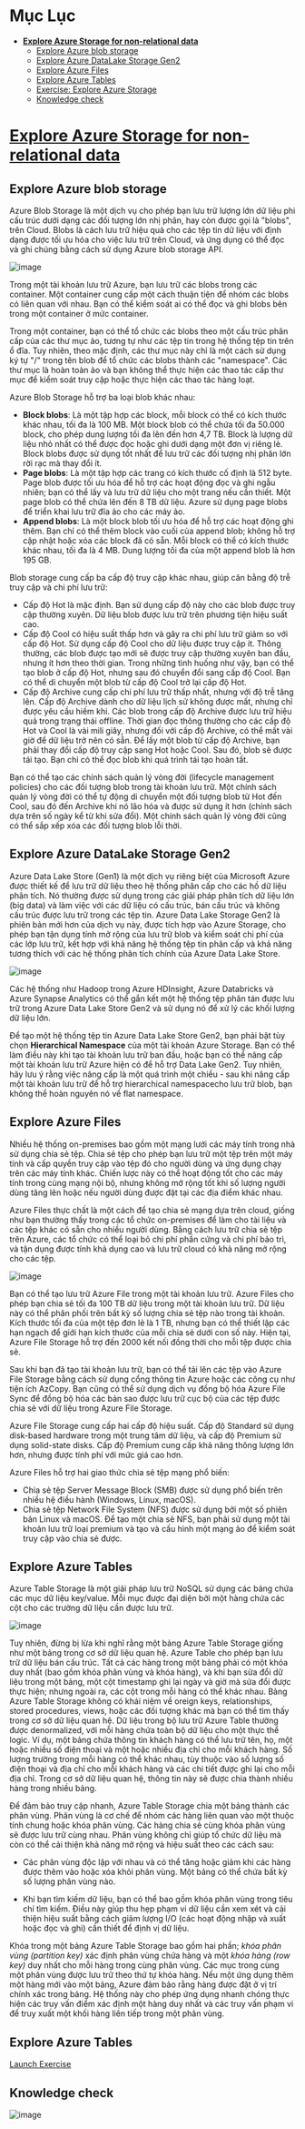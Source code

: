 # Mục Lục

* [**Explore Azure Storage for non-relational data**](#M01)
    - [Explore Azure blob storage](#M01.1)
    - [Explore Azure DataLake Storage Gen2](#M01.2)
    - [Explore Azure Files](#M01.3)
    - [Explore Azure Tables](#M01.4)
    - [Exercise: Explore Azure Storage](#M01.5)
    - [Knowledge check](#M01.6)










<a name="M01"></a>
# [Explore Azure Storage for non-relational data](https://learn.microsoft.com/en-us/training/modules/explore-provision-deploy-non-relational-data-services-azure/)



<a name="M01.1"></a>
## Explore Azure blob storage

Azure Blob Storage là một dịch vụ cho phép bạn lưu trữ lượng lớn dữ liệu phi cấu trúc dưới dạng các đối tượng lớn nhị phân, hay còn được gọi là "blobs", trên Cloud. Blobs là cách lưu trữ hiệu quả cho các tệp tin dữ liệu với định dạng được tối ưu hóa cho việc lưu trữ trên Cloud, và ứng dụng có thể đọc và ghi chúng bằng cách sử dụng Azure blob storage API.

![image](https://user-images.githubusercontent.com/62134515/222375011-3e07f759-90d6-4e53-b154-bab72a9b3482.png)

Trong một tài khoản lưu trữ Azure, bạn lưu trữ các blobs trong các container. Một container cung cấp một cách thuận tiện để nhóm các blobs có liên quan với nhau. Bạn có thể kiểm soát ai có thể đọc và ghi blobs bên trong một container ở mức container.

Trong một container, bạn có thể tổ chức các blobs theo một cấu trúc phân cấp của các thư mục ảo, tương tự như các tệp tin trong hệ thống tệp tin trên ổ đĩa. Tuy nhiên, theo mặc định, các thư mục này chỉ là một cách sử dụng ký tự "/" trong tên blob để tổ chức các blobs thành các "namespace". Các thư mục là hoàn toàn ảo và bạn không thể thực hiện các thao tác cấp thư mục để kiểm soát truy cập hoặc thực hiện các thao tác hàng loạt.

Azure Blob Storage hỗ trợ ba loại blob khác nhau:

- **Block blobs**: Là một tập hợp các block, mỗi block có thể có kích thước khác nhau, tối đa là 100 MB. Một block blob có thể chứa tối đa 50.000 block, cho phép dung lượng tối đa lên đến hơn 4,7 TB. Block là lượng dữ liệu nhỏ nhất có thể được đọc hoặc ghi dưới dạng một đơn vị riêng lẻ. Block blobs được sử dụng tốt nhất để lưu trữ các đối tượng nhị phân lớn rời rạc mà thay đổi ít.
- **Page blobs**: Là một tập hợp các trang có kích thước cố định là 512 byte. Page blob được tối ưu hóa để hỗ trợ các hoạt động đọc và ghi ngẫu nhiên; bạn có thể lấy và lưu trữ dữ liệu cho một trang nếu cần thiết. Một page blob có thể chứa lên đến 8 TB dữ liệu. Azure sử dụng page blobs để triển khai lưu trữ đĩa ảo cho các máy ảo.
- **Append blobs**: Là một block blob tối ưu hóa để hỗ trợ các hoạt động ghi thêm. Bạn chỉ có thể thêm block vào cuối của append blob; không hỗ trợ cập nhật hoặc xóa các block đã có sẵn. Mỗi block có thể có kích thước khác nhau, tối đa là 4 MB. Dung lượng tối đa của một append blob là hơn 195 GB.

Blob storage cung cấp ba cấp độ truy cập khác nhau, giúp cân bằng độ trễ truy cập và chi phí lưu trữ:

- Cấp độ Hot là mặc định. Bạn sử dụng cấp độ này cho các blob được truy cập thường xuyên. Dữ liệu blob được lưu trữ trên phương tiện hiệu suất cao.
- Cấp độ Cool có hiệu suất thấp hơn và gây ra chi phí lưu trữ giảm so với cấp độ Hot. Sử dụng cấp độ Cool cho dữ liệu được truy cập ít. Thông thường, các blob được tạo mới sẽ được truy cập thường xuyên ban đầu, nhưng ít hơn theo thời gian. Trong những tình huống như vậy, bạn có thể tạo blob ở cấp độ Hot, nhưng sau đó chuyển đổi sang cấp độ Cool. Bạn có thể di chuyển một blob từ cấp độ Cool trở lại cấp độ Hot.
-  Cấp độ Archive cung cấp chi phí lưu trữ thấp nhất, nhưng với độ trễ tăng lên. Cấp độ Archive dành cho dữ liệu lịch sử không được mất, nhưng chỉ được yêu cầu hiếm khi. Các blob trong cấp độ Archive được lưu trữ hiệu quả trong trạng thái offline. Thời gian đọc thông thường cho các cấp độ Hot và Cool là vài mili giây, nhưng đối với cấp độ Archive, có thể mất vài giờ để dữ liệu trở nên có sẵn. Để lấy một blob từ cấp độ Archive, bạn phải thay đổi cấp độ truy cập sang Hot hoặc Cool. Sau đó, blob sẽ được tái tạo. Bạn chỉ có thể đọc blob khi quá trình tái tạo hoàn tất.

Bạn có thể tạo các chính sách quản lý vòng đời (lifecycle management policies) cho các đối tượng blob trong tài khoản lưu trữ. Một chính sách quản lý vòng đời có thể tự động di chuyển một đối tượng blob từ Hot đến Cool, sau đó đến Archive khi nó lão hóa và được sử dụng ít hơn (chính sách dựa trên số ngày kể từ khi sửa đổi). Một chính sách quản lý vòng đời cũng có thể sắp xếp xóa các đối tượng blob lỗi thời.













<a name="M01.2"></a>
## Explore Azure DataLake Storage Gen2

Azure Data Lake Store (Gen1) là một dịch vụ riêng biệt của Microsoft Azure được thiết kế để lưu trữ dữ liệu theo hệ thống phân cấp cho các hồ dữ liệu phân tích. Nó thường được sử dụng trong các giải pháp phân tích dữ liệu lớn (big data) và làm việc với các dữ liệu có cấu trúc, bán cấu trúc và không cấu trúc được lưu trữ trong các tệp tin. Azure Data Lake Storage Gen2 là phiên bản mới hơn của dịch vụ này, được tích hợp vào Azure Storage, cho phép bạn tận dụng tính mở rộng của lưu trữ blob và kiểm soát chi phí của các lớp lưu trữ, kết hợp với khả năng hệ thống tệp tin phân cấp và khả năng tương thích với các hệ thống phân tích chính của Azure Data Lake Store.

![image](https://user-images.githubusercontent.com/62134515/222390315-26a738b7-1941-4043-a95f-53983123afa5.png)

Các hệ thống như Hadoop trong Azure HDInsight, Azure Databricks và Azure Synapse Analytics có thể gắn kết một hệ thống tệp phân tán được lưu trữ trong Azure Data Lake Store Gen2 và sử dụng nó để xử lý các khối lượng dữ liệu lớn.

Để tạo một hệ thống tệp tin Azure Data Lake Store Gen2, bạn phải bật tùy chọn **Hierarchical Namespace** của một tài khoản Azure Storage. Bạn có thể làm điều này khi tạo tài khoản lưu trữ ban đầu, hoặc bạn có thể nâng cấp một tài khoản lưu trữ Azure hiện có để hỗ trợ Data Lake Gen2. Tuy nhiên, hãy lưu ý rằng việc nâng cấp là một quá trình một chiều - sau khi nâng cấp một tài khoản lưu trữ để hỗ trợ hierarchical namespacecho lưu trữ blob, bạn không thể hoàn nguyên nó về flat namespace.











<a name="M01.3"></a>
## Explore Azure Files

Nhiều hệ thống on-premises bao gồm một mạng lưới các máy tính trong nhà sử dụng chia sẻ tệp. Chia sẻ tệp cho phép bạn lưu trữ một tệp trên một máy tính và cấp quyền truy cập vào tệp đó cho người dùng và ứng dụng chạy trên các máy tính khác. Chiến lược này có thể hoạt động tốt cho các máy tính trong cùng mạng nội bộ, nhưng không mở rộng tốt khi số lượng người dùng tăng lên hoặc nếu người dùng được đặt tại các địa điểm khác nhau.

Azure Files thực chất là một cách để tạo chia sẻ mạng dựa trên cloud, giống như bạn thường thấy trong các tổ chức on-premises để làm cho tài liệu và các tệp khác có sẵn cho nhiều người dùng. Bằng cách lưu trữ chia sẻ tệp trên Azure, các tổ chức có thể loại bỏ chi phí phần cứng và chi phí bảo trì, và tận dụng được tính khả dụng cao và lưu trữ cloud có khả năng mở rộng cho các tệp.

![image](https://user-images.githubusercontent.com/62134515/222397747-d1ea6507-0e77-4fa5-a948-c479bc452b65.png)

Bạn có thể tạo lưu trữ Azure File trong một tài khoản lưu trữ. Azure Files cho phép bạn chia sẻ tối đa 100 TB dữ liệu trong một tài khoản lưu trữ. Dữ liệu này có thể phân phối trên bất kỳ số lượng chia sẻ tệp nào trong tài khoản. Kích thước tối đa của một tệp đơn lẻ là 1 TB, nhưng bạn có thể thiết lập các hạn ngạch để giới hạn kích thước của mỗi chia sẻ dưới con số này. Hiện tại, Azure File Storage hỗ trợ đến 2000 kết nối đồng thời cho mỗi tệp được chia sẻ.

Sau khi bạn đã tạo tài khoản lưu trữ, bạn có thể tải lên các tệp vào Azure File Storage bằng cách sử dụng cổng thông tin Azure hoặc các công cụ như tiện ích AzCopy. Bạn cũng có thể sử dụng dịch vụ đồng bộ hóa Azure File Sync để đồng bộ hóa các bản sao được lưu trữ cục bộ của các tệp được chia sẻ với dữ liệu trong Azure File Storage.

Azure File Storage cung cấp hai cấp độ hiệu suất. Cấp độ Standard sử dụng disk-based hardware trong một trung tâm dữ liệu, và cấp độ Premium sử dụng solid-state disks. Cấp độ Premium cung cấp khả năng thông lượng lớn hơn, nhưng được tính phí với mức giá cao hơn.

Azure Files hỗ trợ hai giao thức chia sẻ tệp mạng phổ biến:

- Chia sẻ tệp Server Message Block (SMB) được sử dụng phổ biến trên nhiều hệ điều hành (Windows, Linux, macOS).
- Chia sẻ tệp Network File System (NFS) được sử dụng bởi một số phiên bản Linux và macOS. Để tạo một chia sẻ NFS, bạn phải sử dụng một tài khoản lưu trữ loại premium và tạo và cấu hình một mạng ảo để kiểm soát truy cập vào chia sẻ được.











<a name="M01.4"></a>
## Explore Azure Tables

Azure Table Storage là một giải pháp lưu trữ NoSQL sử dụng các bảng chứa các mục dữ liệu key/value. Mỗi mục được đại diện bởi một hàng chứa các cột cho các trường dữ liệu cần được lưu trữ.

![image](https://user-images.githubusercontent.com/62134515/222404588-f1d8709e-2009-41f1-9966-2bff7f5bbdc3.png)

Tuy nhiên, đừng bị lừa khi nghĩ rằng một bảng Azure Table Storage giống như một bảng trong cơ sở dữ liệu quan hệ. Azure Table cho phép bạn lưu trữ dữ liệu bán cấu trúc. Tất cả các hàng trong một bảng phải có một khóa duy nhất (bao gồm khóa phân vùng và khóa hàng), và khi bạn sửa đổi dữ liệu trong một bảng, một cột timestamp ghi lại ngày và giờ mà sửa đổi được thực hiện; nhưng ngoài ra, các cột trong mỗi hàng có thể khác nhau. Bảng Azure Table Storage không có khái niệm về oreign keys, relationships, stored procedures, views, hoặc các đối tượng khác mà bạn có thể tìm thấy trong cơ sở dữ liệu quan hệ. Dữ liệu trong bộ lưu trữ Azure Table thường được denormalized, với mỗi hàng chứa toàn bộ dữ liệu cho một thực thể logic. Ví dụ, một bảng chứa thông tin khách hàng có thể lưu trữ tên, họ, một hoặc nhiều số điện thoại và một hoặc nhiều địa chỉ cho mỗi khách hàng. Số lượng trường trong mỗi hàng có thể khác nhau, tùy thuộc vào số lượng số điện thoại và địa chỉ cho mỗi khách hàng và các chi tiết được ghi lại cho mỗi địa chỉ. Trong cơ sở dữ liệu quan hệ, thông tin này sẽ được chia thành nhiều hàng trong nhiều bảng.


Để đảm bảo truy cập nhanh, Azure Table Storage chia một bảng thành các phân vùng. Phân vùng là cơ chế để nhóm các hàng liên quan vào một thuộc tính chung hoặc khóa phân vùng. Các hàng chia sẻ cùng khóa phân vùng sẽ được lưu trữ cùng nhau. Phân vùng không chỉ giúp tổ chức dữ liệu mà còn có thể cải thiện khả năng mở rộng và hiệu suất theo các cách sau:

- Các phân vùng độc lập với nhau và có thể tăng hoặc giảm khi các hàng được thêm vào hoặc xóa khỏi phân vùng. Một bảng có thể chứa bất kỳ số lượng phân vùng nào.

- Khi bạn tìm kiếm dữ liệu, bạn có thể bao gồm khóa phân vùng trong tiêu chí tìm kiếm. Điều này giúp thu hẹp phạm vi dữ liệu cần xem xét và cải thiện hiệu suất bằng cách giảm lượng I/O (các hoạt động nhập và xuất hoặc đọc và ghi) cần thiết để định vị dữ liệu.

Khóa trong một bảng Azure Table Storage bao gồm hai phần; *khóa phân vùng (partition key)* xác định phân vùng chứa hàng và một *khóa hàng (row key)* duy nhất cho mỗi hàng trong cùng phân vùng. Các mục trong cùng một phân vùng được lưu trữ theo thứ tự khóa hàng. Nếu một ứng dụng thêm một hàng mới vào một bảng, Azure đảm bảo rằng hàng được đặt ở vị trí chính xác trong bảng. Hệ thống này cho phép ứng dụng nhanh chóng thực hiện các truy vấn điểm xác định một hàng duy nhất và các truy vấn phạm vi để truy xuất một khối hàng liên tiếp trong một phân vùng.









<a name="M01.4"></a>
## Explore Azure Tables

[Launch Exercise](https://microsoftlearning.github.io/DP-900T00A-Azure-Data-Fundamentals/Instructions/Labs/dp900-02-storage-lab.html)








<a name="M01.6"></a>
## Knowledge check

![image](https://user-images.githubusercontent.com/62134515/222419553-3df76bbd-01ee-4fb2-91b6-391c59cebf97.png)













